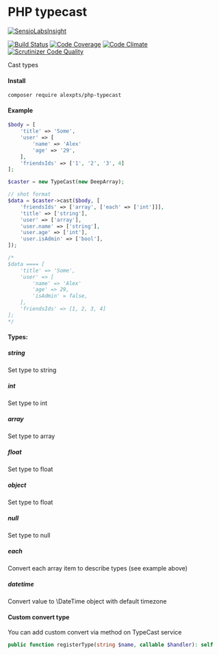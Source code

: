 # PHP typecast

[![SensioLabsInsight](https://insight.sensiolabs.com/projects/6f827635-029d-44bb-9482-2487b7d4a39a/big.png)](https://insight.sensiolabs.com/projects/6f827635-029d-44bb-9482-2487b7d4a39a)

[![Build Status](https://travis-ci.org/alexpts/php-typecast.svg?branch=master)](https://travis-ci.org/alexpts/php-typecast)
[![Code Coverage](https://scrutinizer-ci.com/g/alexpts/php-typecast/badges/coverage.png?b=master)](https://scrutinizer-ci.com/g/alexpts/php-typecast/?branch=master)
[![Code Climate](https://codeclimate.com/github/alexpts/php-typecast/badges/gpa.svg)](https://codeclimate.com/github/alexpts/php-typecast)
[![Scrutinizer Code Quality](https://scrutinizer-ci.com/g/alexpts/php-typecast/badges/quality-score.png?b=master)](https://scrutinizer-ci.com/g/alexpts/php-typecast/?branch=master)

Cast types

#### Install
`composer require alexpts/php-typecast`

#### Example

```php
$body = [
    'title' => 'Some',
    'user' => [
        'name' => 'Alex'
        'age' => '29',
    ],
    'friendsIds' => ['1', '2', '3', 4]
];

$caster = new TypeCast(new DeepArray);

// shot format
$data = $caster->cast($body, [
    'friendsIds' => ['array', ['each' => ['int']]],
    'title' => ['string'],
    'user' => ['array'],
    'user.name' => ['string'],
    'user.age' => ['int'],
    'user.isAdmin' => ['bool'],
]);

/*
$data ==== [
    'title' => 'Some',
    'user' => [
        'name' => 'Alex'
        'age' => 29,
        'isAdmin' = false,
    ],
    'friendsIds' => [1, 2, 3, 4]
];
*/
```


#### Types:

##### string
Set type to string

##### int
Set type to int

##### array
Set type to array

##### float
Set type to float

##### object
Set type to float

##### null
Set type to null

##### each
Convert each array item to describe types (see example above)

##### datetime
Convert value to \DateTime object with default timezone

#### Custom convert type
You can add custom convert via method on TypeCast service

```php
public function registerType(string $name, callable $handler): self
```
